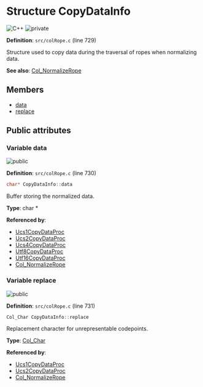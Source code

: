 <a id="struct_copy_data_info"></a>
# Structure CopyDataInfo

![][C++]
![][private]

**Definition**: `src/colRope.c` (line 729)

Structure used to copy data during the traversal of ropes when normalizing data.

**See also**: [Col\_NormalizeRope](col_rope_8h.md#group__rope__words_1gad8e0ed73e9d579e9aac9bd5ee7603319)

## Members

* [data](struct_copy_data_info.md#struct_copy_data_info_1ad961284b124de229ed1da10962ac9c23)
* [replace](struct_copy_data_info.md#struct_copy_data_info_1aad25196c1265387e0213724f44f24eea)

## Public attributes

<a id="struct_copy_data_info_1ad961284b124de229ed1da10962ac9c23"></a>
### Variable data

![][public]

**Definition**: `src/colRope.c` (line 730)

```cpp
char* CopyDataInfo::data
```

Buffer storing the normalized data.





**Type**: char *

**Referenced by**:

* [Ucs1CopyDataProc](col_rope_8c.md#group__rope__words_1ga10ab42b79a27129c5b2cf5ad0e0b261d)
* [Ucs2CopyDataProc](col_rope_8c.md#group__rope__words_1ga61c8cb8089c0662dec71f99fcbed77e0)
* [Ucs4CopyDataProc](col_rope_8c.md#group__rope__words_1ga5cdbfa1993b834d2fbf3082280be139d)
* [Utf8CopyDataProc](col_rope_8c.md#group__rope__words_1gabea358803d83ed946db99def78568831)
* [Utf16CopyDataProc](col_rope_8c.md#group__rope__words_1gaf089cd3a00689db3e9600b46c21f2867)
* [Col\_NormalizeRope](col_rope_8h.md#group__rope__words_1gad8e0ed73e9d579e9aac9bd5ee7603319)

<a id="struct_copy_data_info_1aad25196c1265387e0213724f44f24eea"></a>
### Variable replace

![][public]

**Definition**: `src/colRope.c` (line 731)

```cpp
Col_Char CopyDataInfo::replace
```

Replacement character for unrepresentable codepoints.





**Type**: [Col\_Char](colibri_8h.md#group__strings_1gab42ee0cd75b78280e412fa5bae5eb862)

**Referenced by**:

* [Ucs1CopyDataProc](col_rope_8c.md#group__rope__words_1ga10ab42b79a27129c5b2cf5ad0e0b261d)
* [Ucs2CopyDataProc](col_rope_8c.md#group__rope__words_1ga61c8cb8089c0662dec71f99fcbed77e0)
* [Col\_NormalizeRope](col_rope_8h.md#group__rope__words_1gad8e0ed73e9d579e9aac9bd5ee7603319)

[public]: https://img.shields.io/badge/-public-brightgreen (public)
[C++]: https://img.shields.io/badge/language-C%2B%2B-blue (C++)
[private]: https://img.shields.io/badge/-private-red (private)